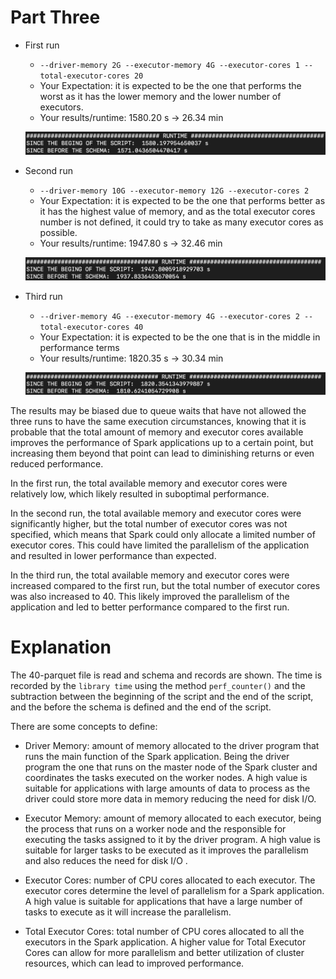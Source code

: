 # Part Three

* First run
  * `--driver-memory 2G --executor-memory 4G --executor-cores 1 --total-executor-cores 20`
  * Your Expectation: it is expected to be the one that performs the worst as it has the lower memory and the lower number of executors.
  * Your results/runtime: 1580.20 s -> 26.34 min

  ![firstRun](../images/part-three/firstRun.png "firstRun")

* Second run
  * `--driver-memory 10G --executor-memory 12G --executor-cores 2`
  * Your Expectation: it is expected to be the one that performs better as it has the highest value of memory, and as the total executor cores number is not defined, it could try to take as many executor cores as possible. 
  * Your results/runtime: 1947.80 s -> 32.46 min

  ![secondRun](../images/part-three/secondRun.png "secondRun")

* Third run
  * `--driver-memory 4G --executor-memory 4G --executor-cores 2 --total-executor-cores 40`
  * Your Expectation: it is expected to be the one that is in the middle in performance terms
  * Your results/runtime: 1820.35 s -> 30.34 min

  ![thridRun](../images/part-three/thridRun.png "thridRun")

The results may be biased due to queue waits that have not allowed the three runs to have the same execution circumstances, knowing that it is probable that the total amount of memory and executor cores available improves the performance of Spark applications up to a certain point, but increasing them beyond that point can lead to diminishing returns or even reduced performance.

In the first run, the total available memory and executor cores were relatively low, which likely resulted in suboptimal performance.

In the second run, the total available memory and executor cores were significantly higher, but the total number of executor cores was not specified, which means that Spark could only allocate a limited number of executor cores. This could have limited the parallelism of the application and resulted in lower performance than expected.

In the third run, the total available memory and executor cores were increased compared to the first run, but the total number of executor cores was also increased to 40. This likely improved the parallelism of the application and led to better performance compared to the first run.

# Explanation

The 40-parquet file is read and schema and records are shown. The time is recorded by the `library time` using the method `perf_counter()` and the subtraction between the beginning of the script and the end of the script, and the before the schema is defined and the end of the script.

There are some concepts to define:
- Driver Memory: amount of memory allocated to the driver program that runs the main function of the Spark application. Being the driver program the one that runs on the master node of the Spark cluster and coordinates the tasks executed on the worker nodes. A high value is suitable for applications with large amounts of data to process as the driver could store more data in memory reducing the need for disk I/O.

- Executor Memory: amount of memory allocated to each executor, being the process that runs on a worker node and the responsible for executing the tasks assigned to it by the driver program. A high value is suitable for larger tasks to be executed as it improves the parallelism and also reduces the need for disk I/O .

- Executor Cores: number of CPU cores allocated to each executor. The executor cores determine the level of parallelism for a Spark application. A high value is suitable for applications that have a large number of tasks to execute as it will increase the parallelism.

- Total Executor Cores: total number of CPU cores allocated to all the executors in the Spark application. A higher value for Total Executor Cores can allow for more parallelism and better utilization of cluster resources, which can lead to improved performance. 